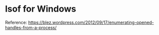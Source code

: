 # lsof for Windows

Reference: <https://blez.wordpress.com/2012/09/17/enumerating-opened-handles-from-a-process/>
